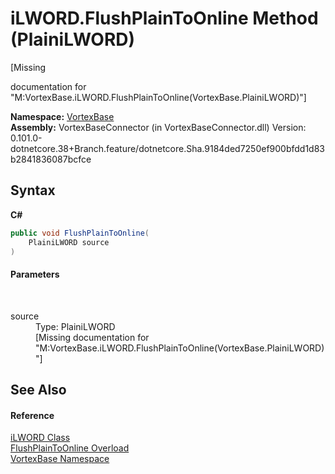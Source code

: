 # iLWORD.FlushPlainToOnline Method (PlainiLWORD)
 

\[Missing <summary> documentation for "M:VortexBase.iLWORD.FlushPlainToOnline(VortexBase.PlainiLWORD)"\]

**Namespace:**&nbsp;<a href="N_VortexBase.md">VortexBase</a><br />**Assembly:**&nbsp;VortexBaseConnector (in VortexBaseConnector.dll) Version: 0.101.0-dotnetcore.38+Branch.feature/dotnetcore.Sha.9184ded7250ef900bfdd1d83b2841836087bcfce

## Syntax

**C#**<br />
``` C#
public void FlushPlainToOnline(
	PlainiLWORD source
)
```


#### Parameters
&nbsp;<dl><dt>source</dt><dd>Type: PlainiLWORD<br />\[Missing <param name="source"/> documentation for "M:VortexBase.iLWORD.FlushPlainToOnline(VortexBase.PlainiLWORD)"\]</dd></dl>

## See Also


#### Reference
<a href="T_VortexBase_iLWORD.md">iLWORD Class</a><br /><a href="Overload_VortexBase_iLWORD_FlushPlainToOnline.md">FlushPlainToOnline Overload</a><br /><a href="N_VortexBase.md">VortexBase Namespace</a><br />